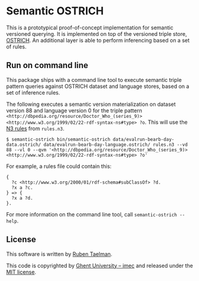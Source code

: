 # Semantic OSTRICH

This is a prototypical proof-of-concept implementation for semantic versioned querying.
It is implemented on top of the versioned triple store, [OSTRICH](https://github.com/rdfostrich/ostrich/).
An additional layer is able to perform inferencing based on a set of rules.

## Run on command line

This package ships with a command line tool to execute semantic triple pattern queries against
OSTRICH dataset and language stores, based on a set of inference rules. 

The following executes a semantic version materialization on dataset version 88 and language version 0
for the triple pattern `<http://dbpedia.org/resource/Doctor_Who_(series_9)> <http://www.w3.org/1999/02/22-rdf-syntax-ns#type> ?o`.
This will use the [N3 rules](https://en.wikipedia.org/wiki/Notation3) from `rules.n3`.

```
$ semantic-ostrich bin/semantic-ostrich data/evalrun-bearb-day-data.ostrich/ data/evalrun-bearb-day-language.ostrich/ rules.n3 --vd 88 --vl 0 --qvm '<http://dbpedia.org/resource/Doctor_Who_(series_9)> <http://www.w3.org/1999/02/22-rdf-syntax-ns#type> ?o'
```

For example, a rules file could contain this:
```
{
  ?c <http://www.w3.org/2000/01/rdf-schema#subClassOf> ?d.
  ?x a ?c.
} => {
  ?x a ?d.
}.
```

For more information on the command line tool, call `semantic-ostrich --help`.

## License
This software is written by [Ruben Taelman](http://rubensworks.net/).

This code is copyrighted by [Ghent University – imec](http://idlab.ugent.be/)
and released under the [MIT license](http://opensource.org/licenses/MIT).
